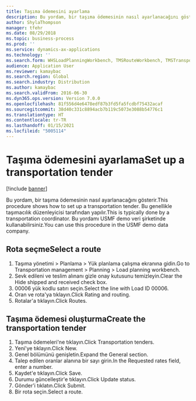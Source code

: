 ```yaml
---
title: Taşıma ödemesini ayarlama
description: Bu yordam, bir taşıma ödemesinin nasıl ayarlanacağını gösterir.
author: ShylaThompson
manager: tfehr
ms.date: 08/29/2018
ms.topic: business-process
ms.prod: ''
ms.service: dynamics-ax-applications
ms.technology: ''
ms.search.form: WHSLoadPlanningWorkbench, TMSRouteWorkbench, TMSTransportationTender
audience: Application User
ms.reviewer: kamaybac
ms.search.region: Global
ms.search.industry: Distribution
ms.author: kamaybac
ms.search.validFrom: 2016-06-30
ms.dyn365.ops.version: Version 7.0.0
ms.openlocfilehash: 81f556d4e6478edf87b3fd5fa5fcdbf75432acaf
ms.sourcegitcommit: 38d40c331c8894acb7b119c5073e3088b54776c1
ms.translationtype: HT
ms.contentlocale: tr-TR
ms.lasthandoff: 01/15/2021
ms.locfileid: "5005114"
---
```

# <a name="set-up-a-transportation-tender"></a><span data-ttu-id="dd64e-103">Taşıma ödemesini ayarlama</span><span class="sxs-lookup"><span data-stu-id="dd64e-103">Set up a transportation tender</span></span>

[!include [banner](../../includes/banner.md)]

<span data-ttu-id="dd64e-104">Bu yordam, bir taşıma ödemesinin nasıl ayarlanacağını gösterir.</span><span class="sxs-lookup"><span data-stu-id="dd64e-104">This procedure shows how to set up a transportation tender.</span></span> <span data-ttu-id="dd64e-105">Bu genellikle taşımacılık düzenleyicisi tarafından yapılır.</span><span class="sxs-lookup"><span data-stu-id="dd64e-105">This is typically done by a transportation coordinator.</span></span> <span data-ttu-id="dd64e-106">Bu yordamı USMF demo veri şirketinde kullanabilirsiniz.</span><span class="sxs-lookup"><span data-stu-id="dd64e-106">You can use this procedure in the USMF demo data company.</span></span>


## <a name="select-a-route"></a><span data-ttu-id="dd64e-107">Rota seçme</span><span class="sxs-lookup"><span data-stu-id="dd64e-107">Select a route</span></span>
1. <span data-ttu-id="dd64e-108">Taşıma yönetimi > Planlama > Yük planlama çalışma ekranına gidin.</span><span class="sxs-lookup"><span data-stu-id="dd64e-108">Go to Transportation management > Planning > Load planning workbench.</span></span>
2. <span data-ttu-id="dd64e-109">Sevk edileni ve teslim alınanı gizle onay kutusunu temizleyin.</span><span class="sxs-lookup"><span data-stu-id="dd64e-109">Clear the Hide shipped and received check box.</span></span>
3. <span data-ttu-id="dd64e-110">00006 yük kodlu satırı seçin.</span><span class="sxs-lookup"><span data-stu-id="dd64e-110">Select the line with Load ID 00006.</span></span>
4. <span data-ttu-id="dd64e-111">Oran ve rota'ya tıklayın.</span><span class="sxs-lookup"><span data-stu-id="dd64e-111">Click Rating and routing.</span></span>
5. <span data-ttu-id="dd64e-112">Rotalar'a tıklayın.</span><span class="sxs-lookup"><span data-stu-id="dd64e-112">Click Routes.</span></span>

## <a name="create-the-transportation-tender"></a><span data-ttu-id="dd64e-113">Taşıma ödemesi oluşturma</span><span class="sxs-lookup"><span data-stu-id="dd64e-113">Create the transportation tender</span></span>
1. <span data-ttu-id="dd64e-114">Taşıma ödemeleri'ne tıklayın.</span><span class="sxs-lookup"><span data-stu-id="dd64e-114">Click Transportation tenders.</span></span>
2. <span data-ttu-id="dd64e-115">Yeni'ye tıklayın.</span><span class="sxs-lookup"><span data-stu-id="dd64e-115">Click New.</span></span>
3. <span data-ttu-id="dd64e-116">Genel bölümünü genişletin.</span><span class="sxs-lookup"><span data-stu-id="dd64e-116">Expand the General section.</span></span>
4. <span data-ttu-id="dd64e-117">Talep edilen oranlar alanına bir sayı girin.</span><span class="sxs-lookup"><span data-stu-id="dd64e-117">In the Requested rates field, enter a number.</span></span>
5. <span data-ttu-id="dd64e-118">Kaydet'e tıklayın.</span><span class="sxs-lookup"><span data-stu-id="dd64e-118">Click Save.</span></span>
6. <span data-ttu-id="dd64e-119">Durumu güncelleştir'e tıklayın.</span><span class="sxs-lookup"><span data-stu-id="dd64e-119">Click Update status.</span></span>
7. <span data-ttu-id="dd64e-120">Gönder'i tıklatın.</span><span class="sxs-lookup"><span data-stu-id="dd64e-120">Click Submit.</span></span>
8. <span data-ttu-id="dd64e-121">Bir rota seçin.</span><span class="sxs-lookup"><span data-stu-id="dd64e-121">Select a route.</span></span>

